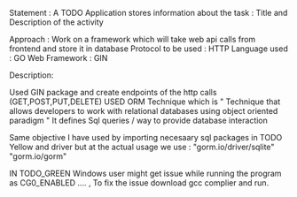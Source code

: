 Statement : A TODO Application stores information about the task : Title and Description of the activity

Approach : Work on a framework which will take web api calls from frontend and store it in database
           Protocol to be used : HTTP
           Language used : GO
           Web Framework : GIN

Description:

Used GIN package and create endpoints of the http calls (GET,POST,PUT,DELETE)
USED ORM Technique which is " Technique that allows developers to work with relational databases
using object oriented paradigm "
It defines Sql queries / way to provide database interaction

Same objective I have used by importing necesaary sql packages in TODO Yellow and driver but at the actual usage we use :
"gorm.io/driver/sqlite"
"gorm.io/gorm"

IN TODO_GREEN Windows user might get issue while running the program as CG0_ENABLED .... , To fix the issue download gcc complier and run. 

